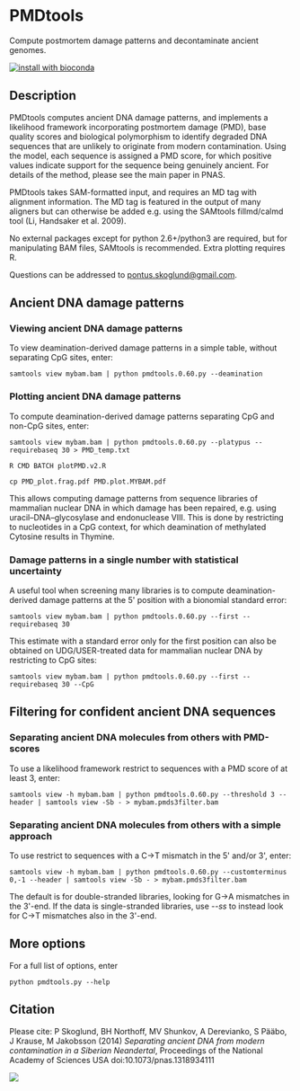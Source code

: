 # PMDtools
Compute postmortem damage patterns and decontaminate ancient genomes. 

[![install with bioconda](https://img.shields.io/badge/install%20with-bioconda-brightgreen.svg?style=flat-square)](http://bioconda.github.io/recipes/pmdtools/README.html)


## Description

PMDtools computes ancient DNA damage patterns, and implements a likelihood framework incorporating postmortem damage (PMD), base quality scores and biological polymorphism to identify degraded DNA sequences that are unlikely to originate from modern contamination. Using the model, each sequence is assigned a PMD score, for which positive values indicate support for the sequence being genuinely ancient. For details of the method, please see the main paper in PNAS.

PMDtools takes SAM-formatted input, and requires an MD tag with alignment information. The MD tag is featured in the output of many aligners but can otherwise be added e.g. using the SAMtools fillmd/calmd tool (Li, Handsaker et al. 2009).

No external packages except for python 2.6+/python3 are required, but for manipulating BAM files, SAMtools is recommended. Extra plotting requires R.

Questions can be addressed to pontus.skoglund@gmail.com.


## Ancient DNA damage patterns

### Viewing ancient DNA damage patterns
To view deamination-derived damage patterns in a simple table, without separating CpG sites, enter:

```
samtools view mybam.bam | python pmdtools.0.60.py --deamination
```

### Plotting ancient DNA damage patterns
To compute deamination-derived damage patterns separating CpG and non-CpG sites, enter:

```
samtools view mybam.bam | python pmdtools.0.60.py --platypus --requirebaseq 30 > PMD_temp.txt

R CMD BATCH plotPMD.v2.R

cp PMD_plot.frag.pdf PMD.plot.MYBAM.pdf
```

This allows computing damage patterns from sequence libraries of mammalian nuclear DNA in which damage has been repaired, e.g. using uracil–DNA–glycosylase and endonuclease VIII. This is done by restricting to nucleotides in a CpG context, for which deamination of methylated Cytosine results in Thymine.


### Damage patterns in a single number with statistical uncertainty
A useful tool when screening many libraries is to compute deamination-derived damage patterns at the 5' position with a bionomial standard error:

```
samtools view mybam.bam | python pmdtools.0.60.py --first --requirebaseq 30
```
This estimate with a standard error only for the first position can also be obtained on UDG/USER-treated data for mammalian nuclear DNA by restricting to CpG sites:
```
samtools view mybam.bam | python pmdtools.0.60.py --first --requirebaseq 30 --CpG
```


## Filtering for confident ancient DNA sequences

### Separating ancient DNA molecules from others with PMD-scores
To use a likelihood framework restrict to sequences with a PMD score of at least 3, enter:
```
samtools view -h mybam.bam | python pmdtools.0.60.py --threshold 3 --header | samtools view -Sb - > mybam.pmds3filter.bam
```
### Separating ancient DNA molecules from others with a simple approach
To use restrict to sequences with a C->T mismatch in the 5' and/or 3', enter:
```
samtools view -h mybam.bam | python pmdtools.0.60.py --customterminus 0,-1 --header | samtools view -Sb - > mybam.pmds3filter.bam
```
The default is for double-stranded libraries, looking for G->A mismatches in the 3'-end. If the data is single-stranded libraries, use *--ss* to instead look for C->T mismatches also in the 3'-end.


## More options
For a full list of options, enter
```
python pmdtools.py --help
```


## Citation
Please cite: P Skoglund, BH Northoff, MV Shunkov, A Derevianko, S Pääbo, J Krause, M Jakobsson (2014) *Separating ancient DNA from modern contamination in a Siberian Neandertal*, Proceedings of the National Academy of Sciences USA doi:10.1073/pnas.1318934111

 ![](https://github.com/pontussk/PMDtools/blob/master/PMD_Skoglund_et_al_2015_Current_Biology.png?raw=true)

